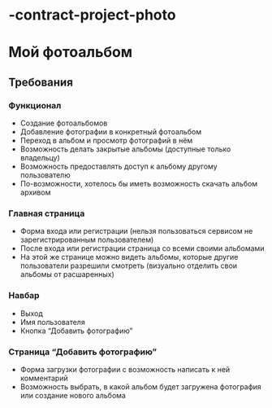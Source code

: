 # -contract-project-photo

# Мой фотоальбом

## Требования

### Функционал

- Создание фотоальбомов
- Добавление фотографии в конкретный фотоальбом
- Переход в альбом и просмотр фотографий в нём
- Возможность делать закрытые альбомы (доступные только владельцу)
- Возможность предоставлять доступ к альбому другому пользователю
- По-возможности, хотелось бы иметь возможность скачать альбом архивом

### Главная страница

- Форма входа или регистрации (нельзя пользоваться сервисом не зарегистрированным пользователем)
- После входа или регистрации страница со всеми своими альбомами
- На этой же странице можно видеть альбомы, которые другие пользователи разрешили смотреть (визуально отделить свои альбомы от расшаренных)

### Навбар

- Выход
- Имя пользователя
- Кнопка “Добавить фотографию”

### Страница “Добавить фотографию”
 
- Форма загрузки фотографии с возможность написать к ней комментарий
- Возможность выбрать, в какой альбом будет загружена фотография или создание нового альбома
